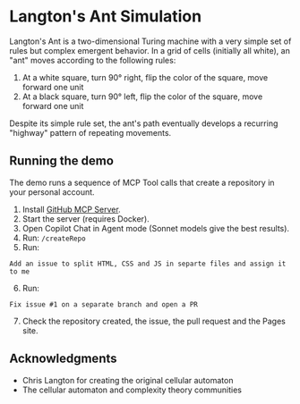 # Langton's Ant Simulation

Langton's Ant is a two-dimensional Turing machine with a very simple set of rules but complex emergent behavior. In a grid of cells (initially all white), an "ant" moves according to the following rules:

1. At a white square, turn 90° right, flip the color of the square, move forward one unit
2. At a black square, turn 90° left, flip the color of the square, move forward one unit

Despite its simple rule set, the ant's path eventually develops a recurring "highway" pattern of repeating movements.

## Running the demo

The demo runs a sequence of MCP Tool calls that create a repository in your personal account.

1. Install [GitHub MCP Server](https://github.com/github/github-mcp-server?tab=readme-ov-file#installation).
2. Start the server (requires Docker).
3. Open Copilot Chat in Agent mode (Sonnet models give the best results).
4. Run: `/createRepo`
5. Run: 
```
Add an issue to split HTML, CSS and JS in separte files and assign it to me
```
6. Run:
```
Fix issue #1 on a separate branch and open a PR
```
7. Check the repository created, the issue, the pull request and the Pages site.

## Acknowledgments

- Chris Langton for creating the original cellular automaton
- The cellular automaton and complexity theory communities
